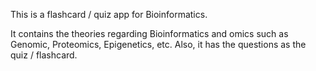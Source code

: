 This is a flashcard / quiz app for Bioinformatics.

It contains the theories regarding Bioinformatics and omics such as Genomic, Proteomics, Epigenetics, etc.
Also, it has the questions as the quiz / flashcard.